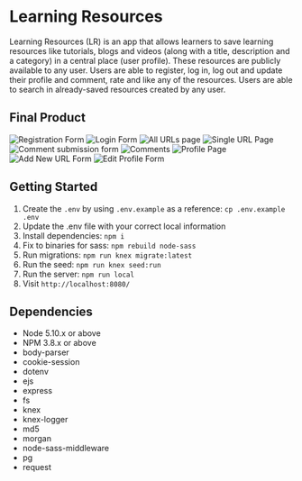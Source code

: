 # Learning Resources

Learning Resources (LR) is an app that allows learners to save learning resources like tutorials, blogs and videos (along with a title, description and a category) in a central place (user profile). These resources are publicly available to any user. Users are able to register, log in, log out and update their profile and comment, rate and like any of the resources. Users are able to search in already-saved resources created by any user.


## Final Product

![Registration Form](https://github.com/rayhaneh/resource_wall/blob/master/screenshots/01-register.png?raw=true)
![Login Form](https://github.com/rayhaneh/resource_wall/blob/master/screenshots/02-login.png?raw=true)
![All URLs page](https://github.com/rayhaneh/resource_wall/blob/master/screenshots/03-urls.png?raw=true)
![Single URL Page](https://github.com/rayhaneh/resource_wall/blob/master/screenshots/04-url.png?raw=true)
![Comment submission form](https://github.com/rayhaneh/resource_wall/blob/master/screenshots/05-comment.png?raw=true)
![Comments](https://github.com/rayhaneh/resource_wall/blob/master/screenshots/06-comments.png?raw=true)
![Profile Page](https://github.com/rayhaneh/resource_wall/blob/master/screenshots/07-profile.png?raw=true)
![Add New URL Form](https://github.com/rayhaneh/resource_wall/blob/master/screenshots/08-addnewurl.png?raw=true)
![Edit Profile Form](https://github.com/rayhaneh/resource_wall/blob/master/screenshots/09-editprofile.png?raw=true)


## Getting Started

1. Create the `.env` by using `.env.example` as a reference: `cp .env.example .env`
2. Update the .env file with your correct local information
3. Install dependencies: `npm i`
4. Fix to binaries for sass: `npm rebuild node-sass`
5. Run migrations: `npm run knex migrate:latest`
6. Run the seed: `npm run knex seed:run`
7. Run the server: `npm run local`
8. Visit `http://localhost:8080/`

## Dependencies

- Node 5.10.x or above
- NPM 3.8.x or above
- body-parser
- cookie-session
- dotenv
- ejs
- express
- fs
- knex
- knex-logger
- md5
- morgan
- node-sass-middleware
- pg
- request
